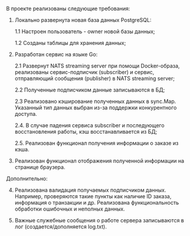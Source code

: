 В проекте реализованы следующие требования:

1. Локально развернута новая база данных PostgreSQL:
   
   1.1 Настроен пользователь - owner новой базы данных;
   
   1.2 Созданы таблицы для хранения данных;
   
2. Разработан сервис на языке Go:
   
   2.1 Развернут NATS streaming server при помощи Docker-образа, реализованы сервис-подписчик (subscriber) и сервис, отправляющий сообщения (publisher) в NATS streaming server;
   
   2.2 Полученные подписчиком данные записываются в БД;
   
   2.3 Реализовано кэширование полученных данных в sync.Map. Указанный тип данных выбран из-за поддержки конкурентного доступа.
   
   2.4. В случае падения сервиса subscriber и последующего восстановления работы, кэш восстанавливается из БД;
   
   2.5. Реализован функционал получения информации о заказе из кэша.
   
3. Реализован функционал отображения полученной информации на странице браузера.

Дополнительно:

4. Реализована валидация получаемых подписчиком данных. Например, проверяются такие пункты как наличие ID заказа, информация о транзакции и др. Реализована функциональность обработки ошибочных и неполных данных.

5. Важные служебные сообщения о работе сервера записываются в лог (создается/дополняется log.txt).
   
